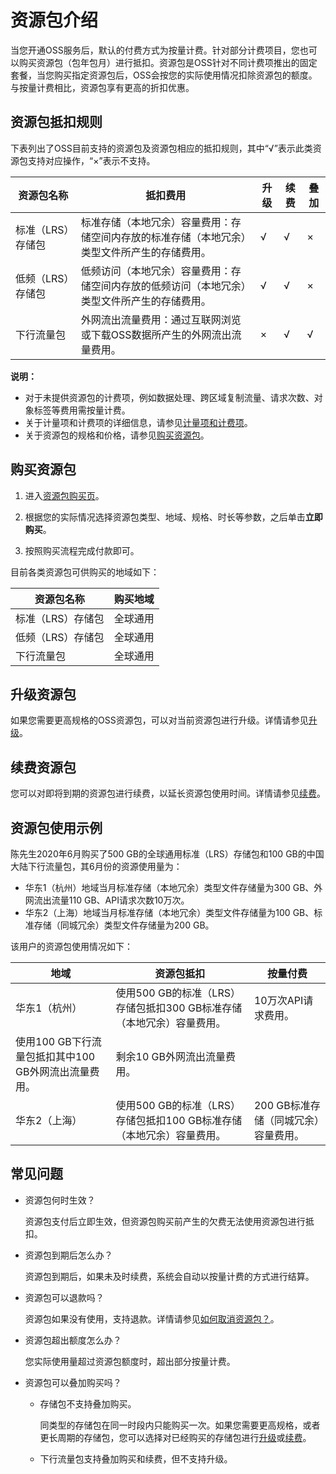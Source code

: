 # 资源包介绍

当您开通OSS服务后，默认的付费方式为按量计费。针对部分计费项目，您也可以购买资源包（包年包月）进行抵扣。资源包是OSS针对不同计费项推出的固定套餐，当您购买指定资源包后，OSS会按您的实际使用情况扣除资源包的额度。与按量计费相比，资源包享有更高的折扣优惠。

## 资源包抵扣规则

下表列出了OSS目前支持的资源包及资源包相应的抵扣规则，其中“√”表示此类资源包支持对应操作，“×”表示不支持。

|资源包名称|抵扣费用|升级|续费|叠加|
|-----|----|--|--|--|
|标准（LRS）存储包|标准存储（本地冗余）容量费用：存储空间内存放的标准存储（本地冗余）类型文件所产生的存储费用。|√|√|×|
|低频（LRS）存储包|低频访问（本地冗余）容量费用：存储空间内存放的低频访问（本地冗余）类型文件所产生的存储费用。|√|√|×|
|下行流量包|外网流出流量费用：通过互联网浏览或下载OSS数据所产生的外网流出流量费用。|×|√|√|

**说明：**

-   对于未提供资源包的计费项，例如数据处理、跨区域复制流量、请求次数、对象标签等费用需按量计费。
-   关于计量项和计费项的详细信息，请参见[计量项和计费项](/intl.zh-CN/计量计费/计量项和计费项/概述.md)。
-   关于资源包的规格和价格，请参见[购买资源包](https://common-buy-intl.alibabacloud.com/?spm=5176.8465980.bucket-list.2.11df6765PslE4M&commodityCode=oss_bag_intl#/buy)。

## 购买资源包

1.  进入[资源包购买页](https://common-buy-intl.alibabacloud.com/?spm=5176.8465980.bucket-list.2.11df6765PslE4M&commodityCode=oss_bag_intl#/buy)。

2.  根据您的实际情况选择资源包类型、地域、规格、时长等参数，之后单击**立即购买**。

3.  按照购买流程完成付款即可。


目前各类资源包可供购买的地域如下：

|资源包名称|购买地域|
|-----|----|
|标准（LRS）存储包|全球通用|
|低频（LRS）存储包|全球通用|
|下行流量包|全球通用|

## 升级资源包

如果您需要更高规格的OSS资源包，可以对当前资源包进行升级。详情请参见[升级](/intl.zh-CN/计量计费/计费方式/包年包月（资源包）/升级.md)。

## 续费资源包

您可以对即将到期的资源包进行续费，以延长资源包使用时间。详情请参见[续费](/intl.zh-CN/计量计费/计费方式/包年包月（资源包）/续费.md)。

## 资源包使用示例

陈先生2020年6月购买了500 GB的全球通用标准（LRS）存储包和100 GB的中国大陆下行流量包，其6月份的资源使用量为：

-   华东1（杭州）地域当月标准存储（本地冗余）类型文件存储量为300 GB、外网流出流量110 GB、API请求次数10万次。
-   华东2（上海）地域当月标准存储（本地冗余）类型文件存储量为100 GB、标准存储（同城冗余）类型文件存储量为200 GB。

该用户的资源包使用情况如下：

|地域|资源包抵扣|按量付费|
|--|-----|----|
|华东1（杭州）|使用500 GB的标准（LRS）存储包抵扣300 GB标准存储（本地冗余）容量费用。|10万次API请求费用。|
|使用100 GB下行流量包抵扣其中100 GB外网流出流量费用。|剩余10 GB外网流出流量费用。|
|华东2（上海）|使用500 GB的标准（LRS）存储包抵扣100 GB标准存储（本地冗余）容量费用。|200 GB标准存储（同城冗余）容量费用。|

## 常见问题

-   资源包何时生效？

    资源包支付后立即生效，但资源包购买前产生的欠费无法使用资源包进行抵扣。

-   资源包到期后怎么办？

    资源包到期后，如果未及时续费，系统会自动以按量计费的方式进行结算。

-   资源包可以退款吗？

    资源包如果没有使用，支持退款。详情请参见[如何取消资源包？](/intl.zh-CN/计量计费/常见问题/如何取消资源包？.md)。

-   资源包超出额度怎么办？

    您实际使用量超过资源包额度时，超出部分按量计费。

-   资源包可以叠加购买吗？
    -   存储包不支持叠加购买。

        同类型的存储包在同一时段内只能购买一次。如果您需要更高规格，或者更长周期的存储包，您可以选择对已经购买的存储包进行[升级](#section_nnt_zug_lsv)或[续费](#section_axy_bot_o4m)。

    -   下行流量包支持叠加购买和续费，但不支持升级。

